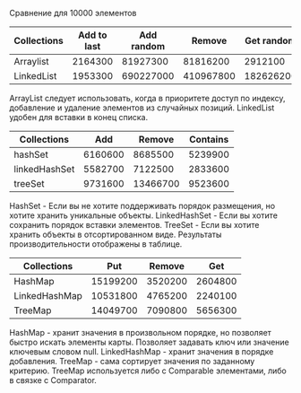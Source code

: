 Сравнение для 10000 элементов

Collections   | Add to last	 | Add random	| Remove 		| Get random
------------- | ------------ | -------------| ------------- | -------------
Arraylist  	  | 2164300		 | 81927300     | 81816200		| 2912100    
LinkedList    | 1953300		 | 690227000    | 410967800		| 182626200

ArrayList следует использовать, когда в приоритете доступ по индексу, добавление и удаление элементов из случайных позиций.
LinkedList удобен для вставки в конец списка. 


Collections   | Add 	 | Remove 		| Contains
------------- | -------- | ------------ | ----------
hashSet  	  | 6160600	 | 8685500		| 5239900    
linkedHashSet | 5582700	 | 7122500		| 2833600
treeSet	      | 9731600	 | 13466700		| 9523600


HashSet - Если вы не хотите поддерживать порядок размещения, но хотите хранить уникальные объекты.
LinkedHashSet - Если вы хотите сохранить порядок вставки элементов.
TreeSet - Если вы хотите хранить объекты в отсортированном виде.
Результаты производительности отображены в таблице.


Collections   | Put 	  | Remove 		| Get
------------- | --------- | ------------| --------
HashMap  	  | 15199200  | 3520200		| 2604800    
LinkedHashMap | 10531800  | 4765200		| 2240100
TreeMap	      | 14049700  | 7090800		| 5656300


HashMap - хранит значения в произвольном порядке, но позволяет быстро искать элементы карты. Позволяет задавать ключ или значение ключевым словом null.
LinkedHashMap - хранит значения в порядке добавления.
TreeMap - сама сортирует значения по заданному критерию. TreeMap используется либо с Comparable элементами, либо в связке с Comparator.




